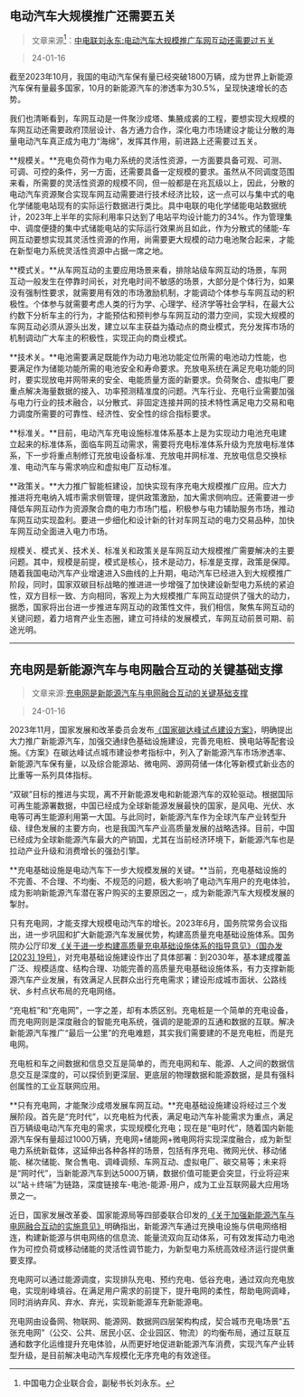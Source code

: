 ## 电动汽车大规模推广还需要五关

>文章来源[^1]：[中电联刘永东:电动汽车大规模推广车网互动还需要过五关](https://mp.weixin.qq.com/s/asLzjuCq4-HiwVbthAez1Q)

>24-01-16

[^1]:中国电力企业联合会，副秘书长刘永东。

截至2023年10月，我国的电动汽车保有量已经突破1800万辆，成为世界上新能源汽车保有量最多国家，10月的新能源汽车的渗透率为30.5%，呈现快速增长的态势。

我们也清晰看到，车网互动是一件聚沙成塔、集腋成裘的工程，要想实现大规模的车网互动还需要政府顶层设计、各方通力合作，深化电力市场建设才能让分散的海量电动汽车真正成为电力“海绵”，发挥其作用，前进路上还需要过五关。

**规模关。**充电负荷作为电力系统的灵活性资源，一方面要具备可观、可测、可调、可控的条件，另一方面，还需要具备一定规模的要求。虽然从不同调度范围来看，所需要的灵活性资源的规模不同，但一般都是在兆瓦级以上，因此，分散的电动汽车资源聚合实现车网互动需要进行技术经济比较，这一点可以与集中式的电化学储能电站现有的实际运行数据进行类比。具中电联的电化学储能电站数据统计，2023年上半年的实际利用率只达到了电站平均设计能力的34%。作为管理集中、调度便捷的集中式储能电站的实际运行效果尚且如此，作为分散式的储能-车网互动要想实现其灵活性资源的作用，尚需要更大规模的动力电池聚合起来，才能在新型电力系统灵活性资源中占据一席之地。

**模式关。**从车网互动的主要应用场景来看，排除站级车网互动的场景，车网互动一般发生在停靠时间长，对充电时间不敏感的场景，大部分是个体行为，如果没有强制性要求，就需要用有效的市场激励机制，才能调动个体参与车网互动的积极性。个体参与就需要考虑人类的行为学、心理学、经济学等社会学科，在最大公约数下分析车主的行为，才能预估和预判参与车网互动的潜力空间，实现大规模的车网互动必须从源头出发，建立以车主获益为撬动点的商业模式，充分发挥市场的机制调动广大车主的积极性，实现正向的商业模式。

**技术关。**电池需要满足既能作为动力电池功能定位所需的电池动力性能，也要满足作为储能功能所需的电池安全和寿命要求。充放电系统在满足充电功能的同时，要实现放电并网带来的安全、电能质量方面的新要求。负荷聚合、虚拟电厂要重点解决海量数据的接入、功率预测精准度的问题。汽车行业、充电行业需要加强与电力行业的技术融合，以分散式、非固定连接并网的技术特性满足电力交易和电力调度所需要的可靠性、经济性、安全性的综合指标要求。

**标准关。**目前，电动汽车充电设施标准体系基本上是为实现动力电池充电建立起来的标准体系，面临车网互动需求，需要将充电标准体系升级为充放电标准体系，下一步将重点制修订充放电设备标准、充放电并网标准、充放电信息交换标准、电动汽车与需求响应和虚拟电厂互动标准。

**政策关。**大力推广智能桩建设，加快实现有序充电大规模推广应用。应大力推进将充电纳入城市需求侧管理，提供政策激励，加大需求侧响应。还需要进一步降低车网互动作为资源聚合商的电力市场门槛，积极参与电力辅助服务市场，推动车网互动实现盈利。要进一步细化和设计新的针对车网互动的电力交易品种，加快车网互动全面进入电力市场。

规模关、模式关、技术关、标准关和政策关是车网互动大规模推广需要解决的主要问题。其中，规模是前提，模式是核心，技术是动力，标准是支撑，政策是保障。随着我国电动汽车产业增速进入S曲线的上升期，电动汽车已经进入到大规模推广阶段，同时，国家双碳目标战略的推进进一步增强了加快建设新型电力系统的紧迫性，双方目标一致、方向相同，客观上为大规模推广车网互动提供了强大的动力，据悉，国家将出台进一步推进车网互动的政策性文件，我们相信，聚焦车网互动的关键问题，着力培育产业生态圈，建立可持续的发展模式，车网互动前景可期、前途光明。

---

## 充电网是新能源汽车与电网融合互动的关键基础支撑

>文章来源:[充电网是新能源汽车与电网融合互动的关键基础支撑](http://www.news.cn/auto/20240103/f8776892466f4a39b7737874e094a983/c.html)

>24-01-16

2023年11月，国家发展和改革委员会发布[《国家碳达峰试点建设方案》](https://www.ndrc.gov.cn/xwdt/tzgg/202311/t20231106_1361806.html)，明确提出大力推广新能源汽车，加强交通绿色基础设施建设，完善充电桩、换电站等配套设施。《方案》在碳达峰试点城市建设参考指标中，列入了新能源汽车市场渗透率、新能源汽车保有量，以及综合能源站、微电网、源网荷储一体化等新模式新业态的比重等一系列具体指标。

“双碳”目标的推进与实现，离不开新能源发电和新能源汽车的双轮驱动。根据国际可再生能源署数据，中国已经成为全球新能源发展最快的国家，是风电、光伏、水电等可再生能源利用第一大国。与此同时，新能源汽车作为全球汽车产业转型升级、绿色发展的主要方向，也是我国汽车产业高质量发展的战略选择。目前，中国已经成为全球新能源汽车最大的产销国，尤其在当前经济环境下，新能源汽车也是拉动产业升级和消费增长的强劲引擎。

**充电基础设施是电动汽车下一步大规模发展的关键。**当前，充电基础设施的不完善、不合理、不均衡、不规范的问题，极大影响了电动汽车用户的充电体验，成为影响新能源汽车潜在客户购买的主要原因之一，成为新能源汽车大规模发展的掣肘。

只有充电网，才能支撑大规模电动汽车的增长。2023年6月，国务院常务会议指出，进一步巩固和扩大新能源汽车发展优势，构建高质量充电基础设施体系。国务院办公厅印发[《关于进一步构建高质量充电基础设施体系的指导意见》（国办发[2023] 19号）](https://www.gov.cn/zhengce/content/202306/content_6887167.htm)，对充电基础设施建设作出了具体部署：到2030年，基本建成覆盖广泛、规模适度、结构合理、功能完善的高质量充电基础设施体系，有力支撑新能源汽车产业发展，有效满足人民群众出行充电需求；建设形成城市面状、公路线状、乡村点状布局的充电网络。

“充电桩”和“充电网”，一字之差，却有本质区别。充电桩是一个简单的充电设备，而充电网则是深度融合的智能充电系统，强调的是能源的互通和数据的互联。解决新能源汽车推广“最后一公里”的充电难题，其实我们需要建的不是充电桩，而是充电网。

充电桩和车之间数据和信息交互是简单的，而充电网和车、能源、人之间的数据信息交互是深度的，可以探侦到更深层、更底层的物理数据和能源数据，是具有强科创属性的工业互联网应用。

**只有充电网，才能聚沙成塔发展车网互动。**充电基础设施建设将经过三个发展阶段。首先是“充时代”，以充电桩为代表，满足电动汽车补能需求为重点，满足百万辆级电动汽车充电的需求，实现规模化充电；现在是“电时代”，随着国内新能源汽车保有量超过1000万辆，充电网+储能网+微电网将实现深度融合，成为新型电力系统新载体，这延伸出各种各样的场景，包括有序充电、微网光伏、移动储能、梯次储能、聚合售电、调峰调频、车网互动、虚拟电厂、碳交易等；未来将是“网时代”，当新能源汽车到达5000万辆，数据价值可能更会突显，行业将迎来以“站＋终端”为链路，深度链接车-电池-能源-用户，成为工业互联网最大应用场景之一。

近日，国家发展改革委、国家能源局等四部委联合印发的[《关于加强新能源汽车与电网融合互动的实施意见》](https://www.ndrc.gov.cn/xxgk/zcfb/tz/202401/t20240104_1363096.html)明确指出，新能源汽车通过充换电设施与供电网络相连，构建新能源与供电网络的信息流、能量流双向互动体系，可有效发挥动力电池作为可控负荷或移动储能的灵活性调节能力，为新型电力系统高效经济运行提供重要支撑。

充电网可以通过能源调度，实现排队充电、预约充电、低谷充电，通过双向充电放电，实现削峰填谷。在满足用户需求的前提下，提升电网的柔性，帮助电网调峰，同时消纳弃风、弃水、弃光，实现新能源车充新能源电。

充电网由设备网、物联网、能源网、数据网四层架构构成，契合城市充电场景“五张充电网”（公交、公共、居民小区、企业园区、物流）的均衡布局，通过互联互通和数字化运维提升充电体验，从而更好地促进新能源汽车消费，实现汽车产业转型升级，是目前解决电动汽车规模化无序充电的有效途径。

